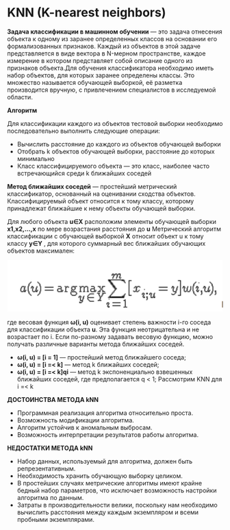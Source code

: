 # KNN (K-nearest neighbors)
**Задача классификации в машинном обучении** — это задача отнесения объекта к одному из заранее определенных классов на основании его формализованных признаков. Каждый из объектов в этой задаче представляется в виде вектора в N-мерном пространстве, каждое измерение в котором представляет собой описание одного из признаков объекта.Для обучения классификатора необходимо иметь набор объектов, для которых заранее определены классы. Это множество называется обучающей выборкой, её разметка производится вручную, с привлечением специалистов в исследуемой области. 

**Алгоритм**

Для классификации каждого из объектов тестовой выборки необходимо последовательно выполнить следующие операции:

 - 	Вычислить расстояние до каждого из объектов обучающей выборки
 -  Отобрать k объектов обучающей выборки, расстояние до которых минимально
 -	Класс классифицируемого объекта — это класс, наиболее часто встречающийся среди k ближайших соседей
  
**Метод ближайших соседей** — простейший метрический классификатор, основанный на оценивании сходства объектов. Классифицируемый объект относится к тому классу, которому принадлежат ближайшие к нему объекты обучающей выборки.

Для любого объекта **u∈Х** расположим элементы обучающей выборки **x1,x2,...,x** по мере возрастания расстояния до **u** Метрический алгоритм классификации с обучающей выборкой **X** относит объект u к тому классу **y∈Y** , для которого суммарный вес ближайших обучающих объектов максимален:

![Иллюстрация к проекту](https://github.com/chelebiyeva/first/raw/branch/knn.png)
 
 где весовая функция **ω(i, u)** оценивает степень важности i-го соседа для классификации объекта **u**. Эта функция неотрицательна и не возрастает по i.
Если по-разному задавать весовую функцию, можно получать различные варианты метода ближайших соседей.
- **ω(i, u) = [i = 1]** — простейший метод ближайшего соседа;
- **ω(i, u) = [i =< k]** — метод k ближайших соседей;
- **ω(i, u) = [i =< k]qi** — метод k экспоненциально взвешенных ближайших соседей, где предполагается q < 1;
Рассмотрим KNN для i =< k

**ДОСТОИНСТВА МЕТОДА kNN** 
- Программная реализация алгоритма относительно проста. 
- Возможность модификации алгоритма. 
- Алгоритм устойчив к аномальным выбросам. 
- Возможность интерпретации результатов работы алгоритма.

**НЕДОСТАТКИ МЕТОДА kNN**  
- Набор данных, используемый для алгоритма, должен быть репрезентативным. 
- Необходимость хранить обучающую выборку целиком. 
- В простейших случаях метрические алгоритмы имеют крайне бедный набор параметров, что исключает возможность настройки алгоритма по данным. 
- Затраты в производительности велики, поскольку нам необходимо вычислить расстояния между каждым экземпляром и всеми пробными экземплярами.

